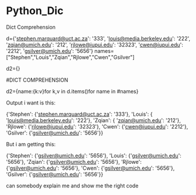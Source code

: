 # Python_Dic
Dict Comprehension

d={'stephen.marquard@uct.ac.za': '333', 'louis@media.berkeley.edu': '222', 'zqian@umich.edu': '212', 'rjlowe@iupui.edu': '32323', 'cwen@iupui.edu': '2212', 'gsilver@umich.edu': '5656'}
names=["Stephen","Louis","Zqian","Rjlowe","Cwen","Gsilver"]

d2={}

#DICT COMPREHENSION

d2={name:{k:v}for k,v in d.items()for name in #names}


Output i want is this:

{'Stephen': {'stephen.marquard@uct.ac.za': '333'}, 'Louis': { 'louis@media.berkeley.edu': '222'}, 'Zqian': { 'zqian@umich.edu': '212'}, 'Rjlowe': {'rjlowe@iupui.edu': '32323'}, 'Cwen': {'cwen@iupui.edu': '2212'}, 'Gsilver': {'gsilver@umich.edu': '5656'}}


But i am getting this:

{'Stephen': {'gsilver@umich.edu': '5656'}, 'Louis': {'gsilver@umich.edu': '5656'}, 'Zqian': {'gsilver@umich.edu': '5656'}, 'Rjlowe': {'gsilver@umich.edu': '5656'}, 'Cwen': {'gsilver@umich.edu': '5656'}, 'Gsilver': {'gsilver@umich.edu': '5656'}}


can somebody explain me and show me the right code
